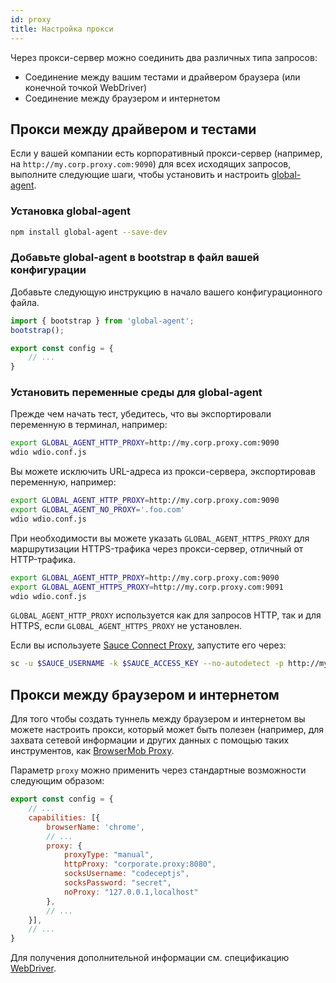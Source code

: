 ```yaml
---
id: proxy
title: Настройка прокси
---
```


Через прокси-сервер можно соединить два различных типа запросов:

- Соединение между вашим тестами и драйвером браузера (или конечной точкой WebDriver)
- Соединение между браузером и интернетом

## Прокси между драйвером и тестами

Если у вашей компании есть корпоративный прокси-сервер (например, на `http://my.corp.proxy.com:9090`) для всех исходящих запросов, выполните следующие шаги, чтобы установить и настроить [global-agent](https://github.com/gajus/global-agent).

### Установка global-agent

```bash npm2yarn
npm install global-agent --save-dev
```

### Добавьте global-agent в bootstrap в файл вашей конфигурации

Добавьте следующую инструкцию в начало вашего конфигурационного файла.

```js title="wdio.conf.js"
import { bootstrap } from 'global-agent';
bootstrap();

export const config = {
    // ...
}
```

### Установить переменные среды для global-agent

Прежде чем начать тест, убедитесь, что вы экспортировали переменную в терминал, например:

```sh
export GLOBAL_AGENT_HTTP_PROXY=http://my.corp.proxy.com:9090
wdio wdio.conf.js
```

Вы можете исключить URL-адреса из прокси-сервера, экспортировав переменную, например:

```sh
export GLOBAL_AGENT_HTTP_PROXY=http://my.corp.proxy.com:9090
export GLOBAL_AGENT_NO_PROXY='.foo.com'
wdio wdio.conf.js
```

При необходимости вы можете указать `GLOBAL_AGENT_HTTPS_PROXY` для маршрутизации HTTPS-трафика через прокси-сервер, отличный от HTTP-трафика.

```sh
export GLOBAL_AGENT_HTTP_PROXY=http://my.corp.proxy.com:9090
export GLOBAL_AGENT_HTTPS_PROXY=http://my.corp.proxy.com:9091
wdio wdio.conf.js
```

`GLOBAL_AGENT_HTTP_PROXY` используется как для запросов HTTP, так и для HTTPS, если `GLOBAL_AGENT_HTTPS_PROXY` не установлен.

Если вы используете [Sauce Connect Proxy](https://docs.saucelabs.com/secure-connections/#sauce-connect-proxy), запустите его через:

```sh
sc -u $SAUCE_USERNAME -k $SAUCE_ACCESS_KEY --no-autodetect -p http://my.corp.proxy.com:9090
```

## Прокси между браузером и интернетом

Для того чтобы создать туннель между браузером и интернетом вы можете настроить прокси, который может быть полезен (например, для захвата сетевой информации и других данных с помощью таких инструментов, как [BrowserMob Proxy](https://github.com/lightbody/browsermob-proxy).

Параметр `proxy` можно применить через стандартные возможности следующим образом:

```js title="wdio.conf.js"
export const config = {
    // ...
    capabilities: [{
        browserName: 'chrome',
        // ...
        proxy: {
            proxyType: "manual",
            httpProxy: "corporate.proxy:8080",
            socksUsername: "codeceptjs",
            socksPassword: "secret",
            noProxy: "127.0.0.1,localhost"
        },
        // ...
    }],
    // ...
}
```

Для получения дополнительной информации см. спецификацию [WebDriver](https://w3c.github.io/webdriver/#proxy).
